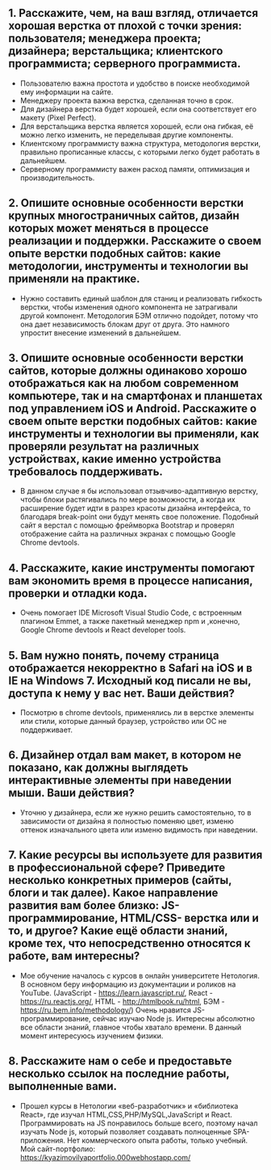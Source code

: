 ## 1.  Расскажите, чем, на ваш взгляд, отличается хорошая верстка от плохой с точки зрения: пользователя; менеджера проекта; дизайнера; верстальщика; клиентского программиста; серверного программиста.
- Пользователю важна простота и удобство в поиске необходимой ему информации на сайте. 
- Менеджеру проекта важна верстка, сделанная точно в срок.
- Для дизайнера верстка будет хорошей, если она соответствует его макету (Pixel Perfect).
- Для верстальщика верстка является хорошей, если она гибкая, её можно легко изменить, не переделывая другие компоненты.
- Клиентскому программисту важна структура, методология верстки, правильно прописанные классы, с которыми легко будет работать в дальнейшем.
- Серверному программисту важен расход памяти, оптимизация и производительность.

## 2. Опишите основные особенности верстки крупных многостраничных сайтов, дизайн которых может меняться в процессе реализации и поддержки. Расскажите о своем опыте верстки подобных сайтов: какие методологии, инструменты и технологии вы применяли на практике.
- Нужно составить единый шаблон для станиц и реализовать гибкость верстки, чтобы изменения одного компонента не затрагивали другой компонент. Методология БЭМ отлично подойдет, потому что она дает независимость блокам друг от друга. Это намного упростит внесение изменений в дальнейшем. 

## 3. Опишите основные особенности верстки сайтов, которые должны одинаково хорошо отображаться как на любом современном компьютере, так и на смартфонах и планшетах под управлением iOS и Android. Расскажите о своем опыте верстки подобных сайтов: какие инструменты и технологии вы применяли, как проверяли результат на различных устройствах, какие именно устройства требовалось поддерживать.
- В данном случае я бы использовал отзывчиво-адаптивную верстку,  чтобы блоки растягивались по мере возможности, а когда их расширение будет идти в разрез красоты дизайна интерфейса, то благодаря break-point они будут менять свое положение. Подобный сайт я верстал с помощью фреймворка Bootstrap и проверял отображение сайта на различных экранах с помощью Google Chrome devtools.

## 4. Расскажите, какие инструменты помогают вам экономить время в процессе написания, проверки и отладки кода.
- Очень помогает IDE Microsoft Visual Studio Code, с встроенным плагином Emmet, а также пакетный менеджер npm и ,конечно, Google Chrome devtools и React developer tools.

## 5. Вам нужно понять, почему страница отображается некорректно в Safari на iOS и в IE на Windows 7. Исходный код писали не вы, доступа к нему у вас нет. Ваши действия?
- Посмотрю в chrome devtools, применялись ли в верстке элементы или стили, которые данный браузер, устройство или ОС не поддерживает.

## 6. Дизайнер отдал вам макет, в котором не показано, как должны выглядеть интерактивные элементы при наведении мыши. Ваши действия?
- Уточню у дизайнера, если же нужно решить самостоятельно, то в зависимости от дизайна я полностью поменяю цвет, изменю оттенок изначального цвета или изменю видимость при наведении.

## 7. Какие ресурсы вы используете для развития в профессиональной сфере? Приведите несколько конкретных примеров (сайты, блоги и так далее). Какое направление развития вам более близко: JS-программирование, HTML/CSS- верстка или и то, и другое? Какие ещё области знаний, кроме тех, что непосредственно относятся к работе, вам интересны?
-  Мое обучение началось с курсов в онлайн университете Нетология. В основном беру информацию из документации и роликов на YouTube. (JavaScript - https://learn.javascript.ru/, React - https://ru.reactjs.org/, HTML - http://htmlbook.ru/html, БЭМ - https://ru.bem.info/methodology/) Очень нравится JS-программирование, сейчас изучаю Node js. Интересны абсолютно все области знаний, главное чтобы хватало времени. В данный момент интересуюсь изучением физики.

## 8. Расскажите нам о себе и предоставьте несколько ссылок на последние работы, выполненные вами.
-  Прошел курсы в Нетологии «веб-разработчик» и «библиотека React», где изучал HTML,CSS,PHP/MySQL,JavaScript и React. Программировать на JS понравилось больше всего, поэтому начал изучать Node js, который позволяет создавать полноценные SPA-приложения. Нет коммерческого опыта работы, только учебный. Мой сайт-портфолио: https://kyazimovilyaportfolio.000webhostapp.com/ 
